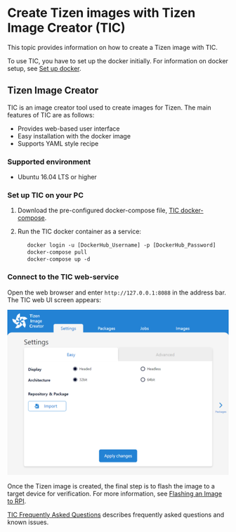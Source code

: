 # Create Tizen images with Tizen Image Creator (TIC)

This topic provides information on how to create a Tizen image with TIC.

To use TIC, you have to set up the docker initially. For information on docker setup, see [Set up docker](../reference/set-up-docker.md).

## Tizen Image Creator

TIC is an image creator tool used to create images for Tizen. The main features of TIC are as follows:

- Provides web-based user interface
- Easy installation with the docker image
- Supports YAML style recipe

### Supported environment

- Ubuntu 16.04 LTS or higher

### Set up TIC on your PC

1. Download the pre-configured docker-compose file, [TIC docker-compose](https://s3-us-west-1.amazonaws.com/tizenschool/257/docker-compose.yaml).

2. Run the TIC docker container as a service:

   ```shell
      docker login -u [DockerHub_Username] -p [DockerHub_Password]
      docker-compose pull
      docker-compose up -d
   ```

### Connect to the TIC web-service

Open the web browser and enter `http://127.0.0.1:8088` in the address bar. The TIC web UI screen appears:

  ![TIC web-service](./media/tic-ui.png)

Once the Tizen image is created, the final step is to flash the image to a target device for verification. For more information, see [Flashing an Image to RPI](flashing-rpi.md).

[TIC Frequently Asked Questions](../reference/tic-faq.md) describes frequently asked questions and known issues.
